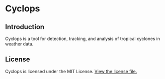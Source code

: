 # Cyclops
## Introduction

Cyclops is a tool for detection, tracking, and analysis of tropical cyclones in weather data.

## License
Cyclops is licensed under the MIT License. [View the license file.](./LICENSE)
